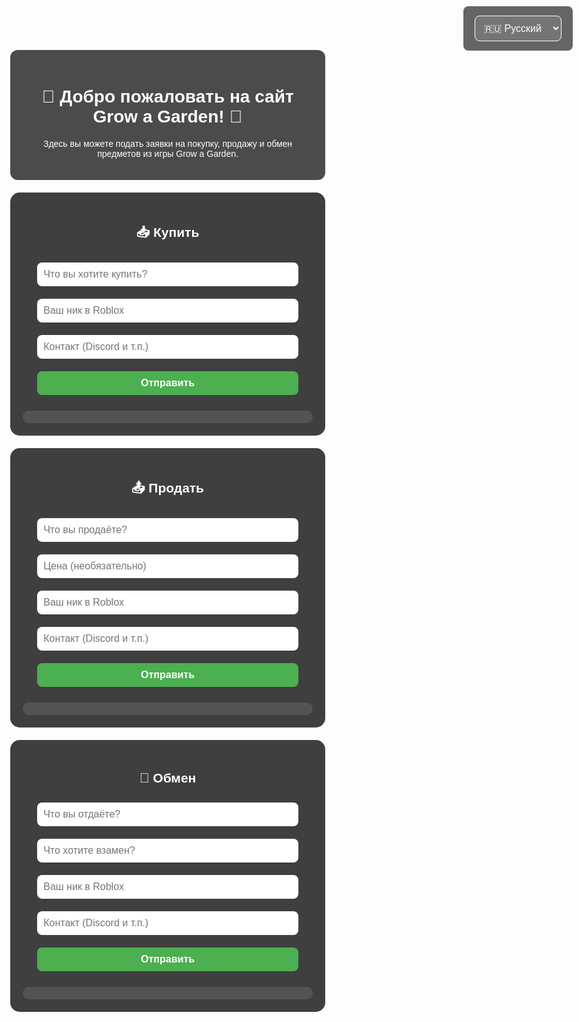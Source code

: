 <html lang="ru">
<head>
  <meta charset="UTF-8" />
  <title>Grow a Garden | Заявки</title>
  <style>
    body {
      margin: 0;
      font-family: Arial, sans-serif;
      background: url('https://insider-gaming.com/wp-content/uploads/2025/05/grow-a-garden-update.png') no-repeat center center fixed;
      background-size: cover;
      color: white;
      text-align: center;
    }
    .overlay {
      background: rgba(0, 0, 0, 0.7);
      padding: 20px;
      margin: 30px auto 10px;
      border-radius: 12px;
      max-width: 700px;
    }
    section {
      background-color: rgba(0, 0, 0, 0.75);
      padding: 20px;
      margin: 20px auto;
      max-width: 600px;
      border-radius: 15px;
    }
    input, button, select {
      width: 90%;
      padding: 10px;
      margin: 10px 0;
      border-radius: 8px;
      border: none;
      font-size: 16px;
    }
    button {
      background-color: #4caf50;
      color: white;
      cursor: pointer;
      font-weight: bold;
      transition: transform 0.2s ease;
    }
    button:hover {
      background-color: #3e8e41;
      transform: scale(1.05);
    }
    button:active {
      transform: scale(1.1);
    }
    .entry {
      background-color: rgba(255, 255, 255, 0.1);
      padding: 10px;
      border-radius: 10px;
      margin-top: 15px;
      text-align: left;
      white-space: pre-line;
      max-height: 200px;
      overflow-y: auto;
    }
    .lang-switch {
      position: fixed;
      top: 10px;
      right: 10px;
      background: rgba(0,0,0,0.6);
      border-radius: 8px;
      padding: 5px 10px;
    }
    select {
      background: rgba(255,255,255,0.1);
      color: white;
      border: 1px solid white;
    }
    select option {
      background: black;
      color: white;
    }
  </style>
</head>
<body>

  <div class="lang-switch">
    <select id="lang-select">
      <option value="ru">🇷🇺 Русский</option>
      <option value="uk">🇺🇦 Українська</option>
      <option value="en">🇬🇧 English</option>
    </select>
  </div>

  <div class="overlay">
    <h1 id="welcome-title">🌱 Добро пожаловать на сайт Grow a Garden! 🌻</h1>
    <p id="welcome-desc">Здесь вы можете подать заявки на покупку, продажу и обмен предметов из игры Grow a Garden.</p>
  </div>

  <section>
    <h2 id="title-buy">📥 Купить</h2>
    <form id="form-buy">
      <input type="text" placeholder="Что вы хотите купить?" required />
      <input type="text" placeholder="Ваш ник в Roblox" required />
      <input type="text" placeholder="Контакт (Discord и т.п.)" />
      <button type="submit" id="btn-buy">Отправить</button>
    </form>
    <div class="entry" id="entries-buy"></div>
  </section>

  <section>
    <h2 id="title-sell">📤 Продать</h2>
    <form id="form-sell">
      <input type="text" placeholder="Что вы продаёте?" required />
      <input type="text" placeholder="Цена (необязательно)" />
      <input type="text" placeholder="Ваш ник в Roblox" required />
      <input type="text" placeholder="Контакт (Discord и т.п.)" />
      <button type="submit" id="btn-sell">Отправить</button>
    </form>
    <div class="entry" id="entries-sell"></div>
  </section>

  <section>
    <h2 id="title-trade">🔁 Обмен</h2>
    <form id="form-trade">
      <input type="text" placeholder="Что вы отдаёте?" required />
      <input type="text" placeholder="Что хотите взамен?" required />
      <input type="text" placeholder="Ваш ник в Roblox" required />
      <input type="text" placeholder="Контакт (Discord и т.п.)" />
      <button type="submit" id="btn-trade">Отправить</button>
    </form>
    <div class="entry" id="entries-trade"></div>
  </section>

  <!-- Firebase -->
  <script src="https://www.gstatic.com/firebasejs/9.22.1/firebase-app-compat.js"></script>
  <script src="https://www.gstatic.com/firebasejs/9.22.1/firebase-database-compat.js"></script>

  <script>
    const translations = {
      ru: {
        welcomeTitle: "🌱 Добро пожаловать на сайт Grow a Garden! 🌻",
        welcomeDesc: "Здесь вы можете подать заявки на покупку, продажу и обмен предметов из игры Grow a Garden.",
        buyTitle: "📥 Купить",
        sellTitle: "📤 Продать",
        tradeTitle: "🔁 Обмен",
        placeholders: {
          buy: ["Что вы хотите купить?", "Ваш ник в Roblox", "Контакт (Discord и т.п.)"],
          sell: ["Что вы продаёте?", "Цена (необязательно)", "Ваш ник в Roblox", "Контакт (Discord и т.п.)"],
          trade: ["Что вы отдаёте?", "Что хотите взамен?", "Ваш ник в Roblox", "Контакт (Discord и т.п.)"],
        },
        sendBtn: "Отправить"
      },
      uk: {
        welcomeTitle: "🌱 Ласкаво просимо на сайт Grow a Garden! 🌻",
        welcomeDesc: "Тут ви можете подати заявки на купівлю, продаж і обмін предметів із гри Grow a Garden.",
        buyTitle: "📥 Купити",
        sellTitle: "📤 Продати",
        tradeTitle: "🔁 Обмін",
        placeholders: {
          buy: ["Що ви хочете купити?", "Ваш нік в Roblox", "Контакт (Discord тощо)"],
          sell: ["Що ви продаєте?", "Ціна (необов'язково)", "Ваш нік в Roblox", "Контакт (Discord тощо)"],
          trade: ["Що ви віддаєте?", "Що хочете натомість?", "Ваш нік в Roblox", "Контакт (Discord тощо)"],
        },
        sendBtn: "Відправити"
      },
      en: {
        welcomeTitle: "🌱 Welcome to the Grow a Garden website! 🌻",
        welcomeDesc: "Here you can submit requests to buy, sell, and trade items from the Grow a Garden game.",
        buyTitle: "📥 Buy",
        sellTitle: "📤 Sell",
        tradeTitle: "🔁 Trade",
        placeholders: {
          buy: ["What do you want to buy?", "Your Roblox nickname", "Contact (Discord etc.)"],
          sell: ["What do you want to sell?", "Price (optional)", "Your Roblox nickname", "Contact (Discord etc.)"],
          trade: ["What are you giving?", "What do you want in return?", "Your Roblox nickname", "Contact (Discord etc.)"],
        },
        sendBtn: "Send"
      }
    };

    let currentLang = "ru";

    function updateTexts() {
      const t = translations[currentLang];

      document.getElementById("welcome-title").innerText = t.welcomeTitle;
      document.getElementById("welcome-desc").innerText = t.welcomeDesc;

      document.getElementById("title-buy").innerText = t.buyTitle;
      document.getElementById("title-sell").innerText = t.sellTitle;
      document.getElementById("title-trade").innerText = t.tradeTitle;

      // placeholders
      const formBuyInputs = document.querySelectorAll("#form-buy input");
      t.placeholders.buy.forEach((ph, i) => {
        if(formBuyInputs[i]) formBuyInputs[i].placeholder = ph;
      });

      const formSellInputs = document.querySelectorAll("#form-sell input");
      t.placeholders.sell.forEach((ph, i) => {
        if(formSellInputs[i]) formSellInputs[i].placeholder = ph;
      });

      const formTradeInputs = document.querySelectorAll("#form-trade input");
      t.placeholders.trade.forEach((ph, i) => {
        if(formTradeInputs[i]) formTradeInputs[i].placeholder = ph;
      });

      // buttons
      document.getElementById("btn-buy").innerText = t.sendBtn;
      document.getElementById("btn-sell").innerText = t.sendBtn;
      document.getElementById("btn-trade").innerText = t.sendBtn;
    }

    document.getElementById("lang-select").addEventListener("change", e => {
      currentLang = e.target.value;
      updateTexts();
    });

    // Инициализация Firebase
    const firebaseConfig = {
      apiKey: "AIzaSyCohztyLEbSq2HH4IiMfjnb_UMB2-zwoyw",
      authDomain: "gag-4a6bd.firebaseapp.com",
      databaseURL: "https://gag-4a6bd-default-rtdb.europe-west1.firebasedatabase.app",
      projectId: "gag-4a6bd",
      storageBucket: "gag-4a6bd.firebasestorage.app",
      messagingSenderId: "355235183308",
      appId: "1:355235183308:web:a9b50b7e31e2a276502069"
    };

    firebase.initializeApp(firebaseConfig);
    const db = firebase.database();

    const discordWebhook = "https://discord.com/api/webhooks/1389234189504745675/kUOWAgPGTDDVmsuRdFMpp28aX8t8-ow7HNcumMAsYnMuJYOQFyEEtBRGag0iIZDXndDB";

    function addEntry(type, data) {
      const newRef = db.ref(type).push();
      newRef.set(data);

      let discordMessage = `📝 Заявка: ${type.toUpperCase()}\n`;
      for (const key in data) {
        discordMessage += `**${key}**: ${data[key]}\n`;
      }

      fetch(discordWebhook, {
        method: "POST",
        headers: { "Content-Type": "application/json" },
        body: JSON.stringify({ content: discordMessage }),
      });
    }

    function listenEntries(type, containerId) {
      const container = document.getElementById(containerId);
      const ref = db.ref(type);
      ref.on('value', (snapshot) => {
        const val = snapshot.val();
        container.innerHTML = '';
        if (val) {
          Object.values(val).forEach(entry => {
            let text = '';
            for (const key in entry) {
              text += `${key}: ${entry[key]}\n`;
            }
            const div = document.createElement('div');
            div.style.border = '1px solid #4caf50';
            div.style.marginBottom = '10px';
            div.style.padding = '8px';
            div.style.borderRadius = '6px';
            div.style.backgroundColor = 'rgba(76, 175, 80, 0.1)';
            div.textContent = text;
            container.appendChild(div);
          });
        } else {
          container.textContent = {
            ru: 'Заявок пока нет.',
            uk: 'Заявок поки немає.',
            en: 'No requests yet.'
          }[currentLang];
        }
      });
    }

    // Обработчики форм
    document.getElementById('form-buy').addEventListener('submit', e => {
      e.preventDefault();
      const inputs = e.target.querySelectorAll('input');
      const data = {
        item: inputs[0].value.trim(),
        nick: inputs[1].value.trim(),
        contact: inputs[2].value.trim() || '-',
        time: new Date().toLocaleString()
      };
      addEntry('buy', data);
      e.target.reset();
    });

    document.getElementById('form-sell').addEventListener('submit', e => {
      e.preventDefault();
      const inputs = e.target.querySelectorAll('input');
      const data = {
        item: inputs[0].value.trim(),
        price: inputs[1].value.trim() || '-',
        nick: inputs[2].value.trim(),
        contact: inputs[3].value.trim() || '-',
        time: new Date().toLocaleString()
      };
      addEntry('sell', data);
      e.target.reset();
    });

    document.getElementById('form-trade').addEventListener('submit', e => {
      e.preventDefault();
      const inputs = e.target.querySelectorAll('input');
      const data = {
        give: inputs[0].value.trim(),
        want: inputs[1].value.trim(),
        nick: inputs[2].value.trim(),
        contact: inputs[3].value.trim() || '-',
        time: new Date().toLocaleString()
      };
      addEntry('trade', data);
      e.target.reset();
    });

    listenEntries('buy', 'entries-buy');
    listenEntries('sell', 'entries-sell');
    listenEntries('trade', 'entries-trade');

    // Устанавливаем изначальный язык и тексты
    updateTexts(ru);
  </script>
</body>
</html>
